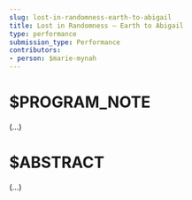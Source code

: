 ```yaml
---
slug: lost-in-randomness-earth-to-abigail
title: Lost in Randomness — Earth to Abigail
type: performance
submission_type: Performance
contributors:
- person: $marie-mynah
---
```


# $PROGRAM_NOTE

(...)

# $ABSTRACT

(...)